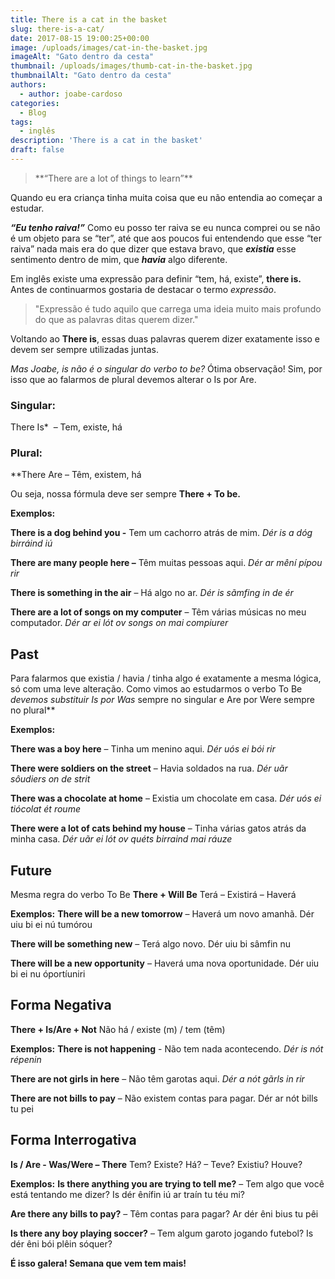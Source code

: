 ```yaml
---
title: There is a cat in the basket
slug: there-is-a-cat/
date: 2017-08-15 19:00:25+00:00
image: /uploads/images/cat-in-the-basket.jpg
imageAlt: "Gato dentro da cesta"
thumbnail: /uploads/images/thumb-cat-in-the-basket.jpg
thumbnailAlt: "Gato dentro da cesta"
authors:
  - author: joabe-cardoso
categories:
  - Blog
tags:
  - inglês
description: 'There is a cat in the basket'
draft: false
---
```


<blockquote>**“There are a lot of things to learn”**</blockquote>

Quando eu era criança tinha muita coisa que eu não entendia ao começar a estudar.

**_“Eu tenho raiva!”_** Como eu posso ter raiva se eu nunca comprei ou se não é um objeto para se “ter”, até que aos poucos fui entendendo que esse “ter raiva” nada mais era do que dizer que estava bravo, que **_existia_** esse sentimento dentro de mim, que **_havia_** algo diferente.

Em inglês existe uma expressão para definir “tem, há, existe”, **there is.** Antes de continuarmos gostaria de destacar o termo _expressão_.

<blockquote>"Expressão é tudo aquilo que carrega uma ideia muito mais profundo do que as palavras ditas querem dizer."</blockquote>

Voltando ao **There is**, essas duas palavras querem dizer exatamente isso e devem ser sempre utilizadas juntas.

*Mas Joabe, is não é o singular do verbo to be?*
Ótima observação! Sim, por isso que ao falarmos de plural devemos alterar o Is por Are.

### Singular:

There Is*  – Tem, existe, há

### Plural:

**There Are – Têm, existem, há

Ou seja, nossa fórmula deve ser sempre **There + To be.**

**Exemplos:**

**There is a dog behind you -** Tem um cachorro atrás de mim.
_Dér is a dóg birráind iú_

**There are many people here –** Têm muitas pessoas aqui.
_Dér ar mêní pípou rir_

**There is something in the air** – Há algo no ar.
_Dér is sãmfing in de ér_

**There are a lot of songs on my computer** – Têm várias músicas no meu computador.
_Dér ar ei lót ov songs on mai compiurer_

## Past

Para falarmos que existia / havia / tinha algo é exatamente a mesma lógica, só com uma leve alteração. Como vimos ao estudarmos o verbo To Be **devemos substituir* Is por Was* sempre no singular e Are por Were sempre no plural**

**Exemplos:**

**There was a boy here** – Tinha um menino aqui.
_Dér uós ei bói rir_

**There were soldiers on the street** – Havia soldados na rua.
_Dér uãr sôudiers on de strit_

**There was a chocolate at home** – Existia um chocolate em casa.
_Dér uós ei tiócolat ét roume_

**There were a lot of cats behind my house** – Tinha várias gatos atrás da minha casa.
_Dér uãr ei lót ov quéts birraind mai ráuze_

###

## Future

Mesma regra do verbo To Be
**There + Will Be**
Terá – Existirá – Haverá

**Exemplos:**
**There will be a new tomorrow** – Haverá um novo amanhã.
Dér uiu bi ei nú tumórou

**There will be something new** – Terá algo novo.
Dér uiu bi sâmfin nu

**There will be a new opportunity** – Haverá uma nova oportunidade.
Dér uiu bi ei nu óportíuniri

###

## **Forma Negativa**

**There + Is/Are + Not**
Não há / existe (m) / tem (têm)

**Exemplos:**
**There is not happening** - Não tem nada acontecendo.
_Dér is nót répenin_

**There are not girls in here** – Não têm garotas aqui.
_Dér a nót gãrls in rir_

**There are not bills to pay** – Não existem contas para pagar.
Dér ar nót bills tu pei

## **Forma Interrogativa**

**Is / Are - Was/Were – There**
Tem? Existe? Há? – Teve? Existiu? Houve?

**Exemplos:**
**Is there anything you are trying to tell me?** – Tem algo que você está tentando me dizer?
Is dér ênífin iú ar traín tu téu mi?

**Are there any bills to pay?** – Têm contas para pagar?
Ar dér êni bius tu pêi

**Is there any boy playing soccer?** – Tem algum garoto jogando futebol?
Is dér êni bói plêin sóquer?

**É isso galera! Semana que vem tem mais!**
